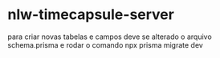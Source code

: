 # nlw-timecapsule-server


para criar novas tabelas e campos deve se alterado o arquivo 
schema.prisma e rodar o comando 
 npx prisma migrate dev